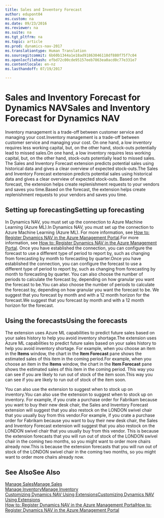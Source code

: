 ```yaml
---
title: Sales and Inventory Forecast
author: edupont04
ms.custom: na
ms.date: 09/23/2016
ms.reviewer: na
ms.suite: na
ms.tgt_pltfrm: na
ms.topic: article
ms.prod: dynamics-nav-2017
ms.translationtype: Human Translation
ms.sourcegitcommit: 6b60b1344a1e18ad91863046110df880f75f7c04
ms.openlocfilehash: efbd72c00cde95157eeb7863ea0acd0c77e331e7
ms.contentlocale: en-nz
ms.lasthandoff: 07/19/2017

---
```


# <a name="sales-and-inventory-forecast-for-dynamics-nav"></a><span data-ttu-id="c97ba-102">Sales and Inventory Forecast for Dynamics NAV</span><span class="sxs-lookup"><span data-stu-id="c97ba-102">Sales and Inventory Forecast for Dynamics NAV</span></span>
<span data-ttu-id="c97ba-103">Inventory management is a trade-off between customer service and managing your cost.</span><span class="sxs-lookup"><span data-stu-id="c97ba-103">Inventory management is a trade-off between customer service and managing your cost.</span></span> <span data-ttu-id="c97ba-104">On one hand, a low inventory requires less working capital, but, on the other hand, stock-outs potentially lead to missed sales.</span><span class="sxs-lookup"><span data-stu-id="c97ba-104">On one hand, a low inventory requires less working capital, but, on the other hand, stock-outs potentially lead to missed sales.</span></span> <span data-ttu-id="c97ba-105">The Sales and Inventory Forecast extension predicts potential sales using historical data and gives a clear overview of expected stock-outs.</span><span class="sxs-lookup"><span data-stu-id="c97ba-105">The Sales and Inventory Forecast extension predicts potential sales using historical data and gives a clear overview of expected stock-outs.</span></span> <span data-ttu-id="c97ba-106">Based on the forecast, the extension helps create replenishment requests to your vendors and saves you time.</span><span class="sxs-lookup"><span data-stu-id="c97ba-106">Based on the forecast, the extension helps create replenishment requests to your vendors and saves you time.</span></span>  

## <a name="setting-up-forecasting"></a><span data-ttu-id="c97ba-107">Setting up forecasting</span><span class="sxs-lookup"><span data-stu-id="c97ba-107">Setting up forecasting</span></span>
<span data-ttu-id="c97ba-108">In Dynamics NAV, you must set up the connection to Azure Machine Learning (Azure ML).</span><span class="sxs-lookup"><span data-stu-id="c97ba-108">In Dynamics NAV, you must set up the connection to Azure Machine Learning (Azure ML).</span></span> <span data-ttu-id="c97ba-109">For more information, see [How to: Register Dynamics NAV in the Azure Management Portal](ui-how-register-dynamics-nav-azure.md).</span><span class="sxs-lookup"><span data-stu-id="c97ba-109">For more information, see [How to: Register Dynamics NAV in the Azure Management Portal](ui-how-register-dynamics-nav-azure.md).</span></span> <span data-ttu-id="c97ba-110">Once you have established the connection, you can configure the forecast to use a different type of period to report by, such as changing from forecasting by month to forecasting by quarter.</span><span class="sxs-lookup"><span data-stu-id="c97ba-110">Once you have established the connection, you can configure the forecast to use a different type of period to report by, such as changing from forecasting by month to forecasting by quarter.</span></span> <span data-ttu-id="c97ba-111">You can also choose the number of periods to calculate the forecast by, depending on how granular you want the forecast to be.</span><span class="sxs-lookup"><span data-stu-id="c97ba-111">You can also choose the number of periods to calculate the forecast by, depending on how granular you want the forecast to be.</span></span> <span data-ttu-id="c97ba-112">We suggest that you forecast by month and with a 12 month horizon for the forecast.</span><span class="sxs-lookup"><span data-stu-id="c97ba-112">We suggest that you forecast by month and with a 12 month horizon for the forecast.</span></span>  

## <a name="using-the-forecasts"></a><span data-ttu-id="c97ba-113">Using the forecasts</span><span class="sxs-lookup"><span data-stu-id="c97ba-113">Using the forecasts</span></span>
<span data-ttu-id="c97ba-114">The extension uses Azure ML capabilities to predict future sales based on your sales history to help you avoid inventory shortage.</span><span class="sxs-lookup"><span data-stu-id="c97ba-114">The extension uses Azure ML capabilities to predict future sales based on your sales history to help you avoid inventory shortage.</span></span> <span data-ttu-id="c97ba-115">For example, when you choose an item in the **Items** window, the chart in the **Item Forecast** pane shows the estimated sales of this item in the coming period.</span><span class="sxs-lookup"><span data-stu-id="c97ba-115">For example, when you choose an item in the **Items** window, the chart in the **Item Forecast** pane shows the estimated sales of this item in the coming period.</span></span> <span data-ttu-id="c97ba-116">This way you can see if you are likely to run out of stock of the item soon.</span><span class="sxs-lookup"><span data-stu-id="c97ba-116">This way you can see if you are likely to run out of stock of the item soon.</span></span>  

<span data-ttu-id="c97ba-117">You can also use the extension to suggest when to stock up on inventory.</span><span class="sxs-lookup"><span data-stu-id="c97ba-117">You can also use the extension to suggest when to stock up on inventory.</span></span> <span data-ttu-id="c97ba-118">For example, if you crate a purchase order for Fabrikam because you want to buy their new desk chair, the Sales and Inventory Forecast extension will suggest that you also restock on the LONDON swivel chair that you usually buy from this vendor.</span><span class="sxs-lookup"><span data-stu-id="c97ba-118">For example, if you crate a purchase order for Fabrikam because you want to buy their new desk chair, the Sales and Inventory Forecast extension will suggest that you also restock on the LONDON swivel chair that you usually buy from this vendor.</span></span> <span data-ttu-id="c97ba-119">This is because the extension forecasts that you will run out of stock of the LONDON swivel chair in the coming two months, so you might want to order more chairs already now.</span><span class="sxs-lookup"><span data-stu-id="c97ba-119">This is because the extension forecasts that you will run out of stock of the LONDON swivel chair in the coming two months, so you might want to order more chairs already now.</span></span>  

## <a name="see-also"></a><span data-ttu-id="c97ba-120">See Also</span><span class="sxs-lookup"><span data-stu-id="c97ba-120">See Also</span></span>
[<span data-ttu-id="c97ba-121">Manage Sales</span><span class="sxs-lookup"><span data-stu-id="c97ba-121">Manage Sales</span></span>](sales-manage-sales.md)  
[<span data-ttu-id="c97ba-122">Manage Inventory</span><span class="sxs-lookup"><span data-stu-id="c97ba-122">Manage Inventory</span></span>](inventory-manage-inventory.md)  
[<span data-ttu-id="c97ba-123">Customizing Dynamics NAV Using Extensions</span><span class="sxs-lookup"><span data-stu-id="c97ba-123">Customizing Dynamics NAV Using Extensions</span></span>](ui-extensions.md)  
[<span data-ttu-id="c97ba-124">How to: Register Dynamics NAV in the Azure Management Portal</span><span class="sxs-lookup"><span data-stu-id="c97ba-124">How to: Register Dynamics NAV in the Azure Management Portal</span></span>](ui-how-register-dynamics-nav-azure.md)  

